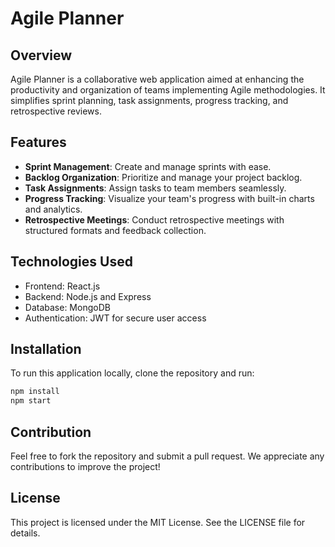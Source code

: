 # Agile Planner

## Overview
Agile Planner is a collaborative web application aimed at enhancing the productivity and organization of teams implementing Agile methodologies. It simplifies sprint planning, task assignments, progress tracking, and retrospective reviews.

## Features
- **Sprint Management**: Create and manage sprints with ease.
- **Backlog Organization**: Prioritize and manage your project backlog.
- **Task Assignments**: Assign tasks to team members seamlessly.
- **Progress Tracking**: Visualize your team's progress with built-in charts and analytics.
- **Retrospective Meetings**: Conduct retrospective meetings with structured formats and feedback collection.

## Technologies Used
- Frontend: React.js
- Backend: Node.js and Express
- Database: MongoDB
- Authentication: JWT for secure user access

## Installation
To run this application locally, clone the repository and run:
```bash
npm install
npm start
```

## Contribution
Feel free to fork the repository and submit a pull request. We appreciate any contributions to improve the project!

## License
This project is licensed under the MIT License. See the LICENSE file for details.
